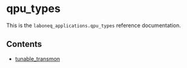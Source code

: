 # qpu_types

This is the `laboneq_applications.qpu_types` reference documentation.

## Contents

* [tunable_transmon](tunable_transmon.md)
